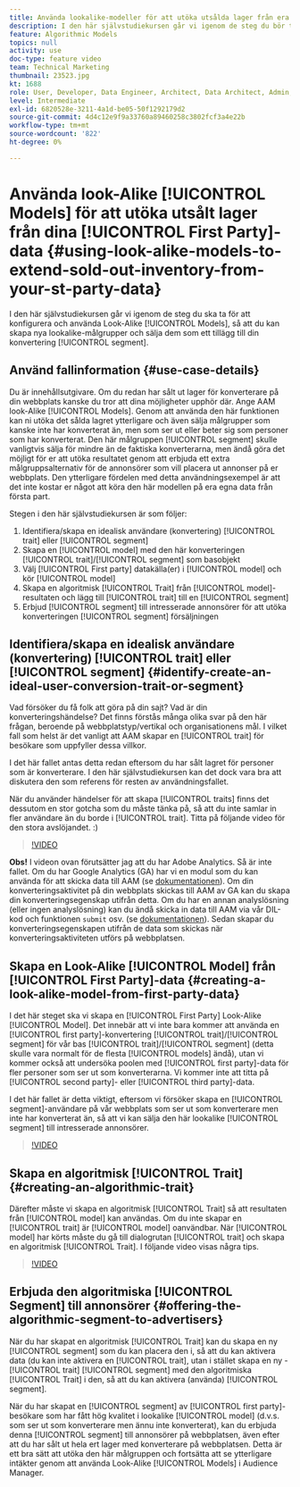 ```yaml
---
title: Använda lookalike-modeller för att utöka utsålda lager från era första parts data
description: I den här självstudiekursen går vi igenom de steg du bör ta för att konfigurera och använda stilliknande modeller, så att du kan skapa nya lookalike-målgrupper och sälja dem som ett tillägg till ditt konverteringssegment.
feature: Algorithmic Models
topics: null
activity: use
doc-type: feature video
team: Technical Marketing
thumbnail: 23523.jpg
kt: 1688
role: User, Developer, Data Engineer, Architect, Data Architect, Admin, Leader
level: Intermediate
exl-id: 6820528e-3211-4a1d-be05-50f1292179d2
source-git-commit: 4d4c12e9f9a33760a89460258c3802fcf3a4e22b
workflow-type: tm+mt
source-wordcount: '822'
ht-degree: 0%

---
```


# Använda look-Alike [!UICONTROL Models] för att utöka utsålt lager från dina [!UICONTROL First Party]-data {#using-look-alike-models-to-extend-sold-out-inventory-from-your-st-party-data}

I den här självstudiekursen går vi igenom de steg du ska ta för att konfigurera och använda Look-Alike [!UICONTROL Models], så att du kan skapa nya lookalike-målgrupper och sälja dem som ett tillägg till din konvertering [!UICONTROL segment].

## Använd fallinformation {#use-case-details}

Du är innehållsutgivare. Om du redan har sålt ut lager för konverterare på din webbplats kanske du tror att dina möjligheter upphör där. Ange AAM look-Alike [!UICONTROL Models]. Genom att använda den här funktionen kan ni utöka det sålda lagret ytterligare och även sälja målgrupper som kanske inte har konverterat än, men som ser ut eller beter sig som personer som har konverterat. Den här målgruppen [!UICONTROL segment] skulle vanligtvis sälja för mindre än de faktiska konverterarna, men ändå göra det möjligt för er att utöka resultatet genom att erbjuda ett extra målgruppsalternativ för de annonsörer som vill placera ut annonser på er webbplats. Den ytterligare fördelen med detta användningsexempel är att det inte kostar er något att köra den här modellen på era egna data från första part.

Stegen i den här självstudiekursen är som följer:

1. Identifiera/skapa en idealisk användare (konvertering) [!UICONTROL trait] eller [!UICONTROL segment]
1. Skapa en [!UICONTROL model] med den här konverteringen [!UICONTROL trait]/[!UICONTROL segment] som basobjekt
1. Välj [!UICONTROL First party] datakälla(er) i [!UICONTROL model] och kör [!UICONTROL model]
1. Skapa en algoritmisk [!UICONTROL Trait] från [!UICONTROL model]-resultaten och lägg till [!UICONTROL trait] till en [!UICONTROL segment]
1. Erbjud [!UICONTROL segment] till intresserade annonsörer för att utöka konverteringen [!UICONTROL segment] försäljningen

## Identifiera/skapa en idealisk användare (konvertering) [!UICONTROL trait] eller [!UICONTROL segment] {#identify-create-an-ideal-user-conversion-trait-or-segment}

Vad försöker du få folk att göra på din sajt? Vad är din konverteringshändelse? Det finns förstås många olika svar på den här frågan, beroende på webbplatstyp/vertikal och organisationens mål. I vilket fall som helst är det vanligt att AAM skapar en [!UICONTROL trait] för besökare som uppfyller dessa villkor.

I det här fallet antas detta redan eftersom du har sålt lagret för personer som är konverterare. I den här självstudiekursen kan det dock vara bra att diskutera den som referens för resten av användningsfallet.

När du använder händelser för att skapa [!UICONTROL traits] finns det dessutom en stor gotcha som du måste tänka på, så att du inte samlar in fler användare än du borde i [!UICONTROL trait]. Titta på följande video för den stora avslöjandet. :)

>[!VIDEO](https://video.tv.adobe.com/v/23431/?quality=12)

**Obs!** I videon ovan förutsätter jag att du har Adobe Analytics. Så är inte fallet. Om du har Google Analytics (GA) har vi en modul som du kan använda för att skicka data till AAM (se [dokumentationen](https://experienceleague.adobe.com/docs/audience-manager/user-guide/dil-api/dil-overview.html)). Om din konverteringsaktivitet på din webbplats skickas till AAM av GA kan du skapa din konverteringsegenskap utifrån detta. Om du har en annan analyslösning (eller ingen analyslösning) kan du ändå skicka in data till AAM via vår DIL-kod och funktionen `submit` osv. (se [dokumentationen](https://experienceleague.adobe.com/docs/audience-manager/user-guide/dil-api/dil-modules.html)). Sedan skapar du konverteringsegenskapen utifrån de data som skickas när konverteringsaktiviteten utförs på webbplatsen.

## Skapa en Look-Alike [!UICONTROL Model] från [!UICONTROL First Party]-data {#creating-a-look-alike-model-from-first-party-data}

I det här steget ska vi skapa en [!UICONTROL First Party] Look-Alike [!UICONTROL Model]. Det innebär att vi inte bara kommer att använda en [!UICONTROL first party]-konvertering [!UICONTROL trait]/[!UICONTROL segment] för vår bas [!UICONTROL trait]/[!UICONTROL segment] (detta skulle vara normalt för de flesta [!UICONTROL models] ändå), utan vi kommer också att undersöka poolen med [!UICONTROL first party]-data för fler personer som ser ut som konverterarna. Vi kommer inte att titta på [!UICONTROL second party]- eller [!UICONTROL third party]-data.

I det här fallet är detta viktigt, eftersom vi försöker skapa en [!UICONTROL segment]-användare på vår webbplats som ser ut som konverterare men inte har konverterat än, så att vi kan sälja den här lookalike [!UICONTROL segment] till intresserade annonsörer.

>[!VIDEO](https://video.tv.adobe.com/v/23504/?quality-12)

## Skapa en algoritmisk [!UICONTROL Trait] {#creating-an-algorithmic-trait}

Därefter måste vi skapa en algoritmisk [!UICONTROL Trait] så att resultaten från [!UICONTROL model] kan användas. Om du inte skapar en [!UICONTROL trait] är [!UICONTROL model] oanvändbar. När [!UICONTROL model] har körts måste du gå till dialogrutan [!UICONTROL trait] och skapa en algoritmisk [!UICONTROL Trait]. I följande video visas några tips.

>[!VIDEO](https://video.tv.adobe.com/v/23523/?quality=12)

## Erbjuda den algoritmiska [!UICONTROL Segment] till annonsörer {#offering-the-algorithmic-segment-to-advertisers}

När du har skapat en algoritmisk [!UICONTROL Trait] kan du skapa en ny [!UICONTROL segment] som du kan placera den i, så att du kan aktivera data (du kan inte aktivera en [!UICONTROL trait], utan i stället skapa en ny -[!UICONTROL trait] [!UICONTROL segment] med den algoritmiska [!UICONTROL Trait] i den, så att du kan aktivera (använda) [!UICONTROL segment].

När du har skapat en [!UICONTROL segment] av [!UICONTROL first party]-besökare som har fått hög kvalitet i lookalike [!UICONTROL model] (d.v.s. som ser ut som konverterare men ännu inte konverterat), kan du erbjuda denna [!UICONTROL segment] till annonsörer på webbplatsen, även efter att du har sålt ut hela ert lager med konverterare på webbplatsen. Detta är ett bra sätt att utöka den här målgruppen och fortsätta att se ytterligare intäkter genom att använda Look-Alike [!UICONTROL Models] i Audience Manager.
